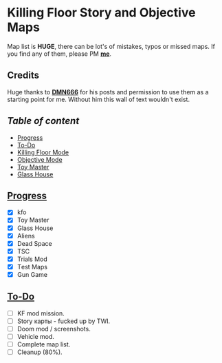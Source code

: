 # Killing Floor Story and Objective Maps

Map list is **HUGE**, there can be lot's of mistakes, typos or missed maps. If you find any of them, please PM [**me**].

## Credits

Huge thanks to [**DMN666**] for his posts and permission to use them as a starting point for me. Without him this wall of text wouldn't exist.

## *Table of content*

* [Progress](#Progress 'a')
* [To-Do](#To-Do 'a')
* [Killing Floor Mode](KFMode.md 'a')
* [Objective Mode](KFObjective.md 'a')
* [Toy Master](ToyMaster.md 'a')
* [Glass House](GlassHouse.md 'a')

## [Progress](#Table-of-content 'go back to Table of Content')

* [x] kfo
* [x] Toy Master
* [x] Glass House
* [x] Aliens
* [x] Dead Space
* [x] TSC
* [x] Trials Mod
* [x] Тest Maps
* [x] Gun Game

## [To-Do](#Table-of-content 'go back to Table of Content')

* [ ] KF mod mission.
* [ ] Story карты - fucked up by TWI.
* [ ] Doom mod / screenshots.
* [ ] Vehicle mod.
* [ ] Complete map list.
* [ ] Cleanup (80%).

[**DMN666**]: https://forums.tripwireinteractive.com/index.php?members/dmn666.51275/ 'DMN666'
[**me**]: https://steamcommunity.com/id/NikC-/ 'NikC-'
